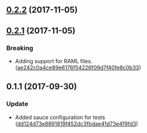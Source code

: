 <a name="0.2.2"></a>
## [0.2.2](https://github.com/advanced-rest-client/drop-file-importer/compare/0.2.1...0.2.2) (2017-11-05)




<a name="0.2.1"></a>
## [0.2.1](https://github.com/advanced-rest-client/drop-file-importer/compare/0.1.1...0.2.1) (2017-11-05)


### Breaking

* Adding support for RAML files. ([ae242c0a4ce89e6176f54226f09d7f40fe8c0b33](https://github.com/advanced-rest-client/drop-file-importer/commit/ae242c0a4ce89e6176f54226f09d7f40fe8c0b33))



<a name="0.1.1"></a>
## 0.1.1 (2017-09-30)


### Update

* Added sauce configuration for tests ([dd124d73e8891819f452dc3fbdae41d73e4f9fd3](https://github.com/advanced-rest-client/drop-file-importer/commit/dd124d73e8891819f452dc3fbdae41d73e4f9fd3))



